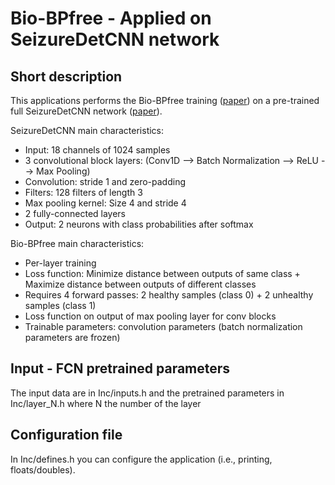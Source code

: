 # Bio-BPfree - Applied on SeizureDetCNN network

## Short description

This applications performs the Bio-BPfree training ([paper](https://www.researchgate.net/publication/376583511_Layer-Wise_Learning_Framework_for_Efficient_DNN_Deployment_in_Biomedical_Wearable_Systems)) on a pre-trained full SeizureDetCNN network ([paper](https://www.nature.com/articles/s41598-020-78784-3)).



SeizureDetCNN main characteristics:
<ul>
  <li>Input: 18 channels of 1024 samples</li>
  <li>3 convolutional block layers: (Conv1D --> Batch Normalization --> ReLU --> Max Pooling)</li>
  <li>Convolution: stride 1 and zero-padding</li>
  <li>Filters: 128 filters of length 3</li>
  <li>Max pooling kernel: Size 4 and stride 4</li>
  <li>2 fully-connected layers</li>
  <li>Output: 2 neurons with class probabilities after softmax</li>
</ul>

Bio-BPfree main characteristics:
<ul>
  <li>Per-layer training</li>
  <li>Loss function: Minimize distance between outputs of same class + Maximize distance between outputs of different classes</li>
  <li>Requires 4 forward passes: 2 healthy samples (class 0) + 2 unhealthy samples (class 1)</li>
  <li>Loss function on output of max pooling layer for conv blocks</li>
  <li>Trainable parameters: convolution parameters (batch normalization parameters are frozen)</li>
</ul>

## Input - FCN pretrained parameters

The input data are in Inc/inputs.h and the pretrained parameters in Inc/layer_N.h where N the number of the layer 

## Configuration file

In Inc/defines.h you can configure the application (i.e., printing, floats/doubles).
